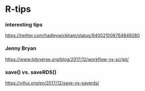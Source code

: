 # R-tips

### interesting tips
https://twitter.com/hadleywickham/status/940021008764846080

### Jenny Bryan
https://www.tidyverse.org/blog/2017/12/workflow-vs-script/

### save() vs. saveRDS()
https://yihui.org/en/2017/12/save-vs-saverds/

